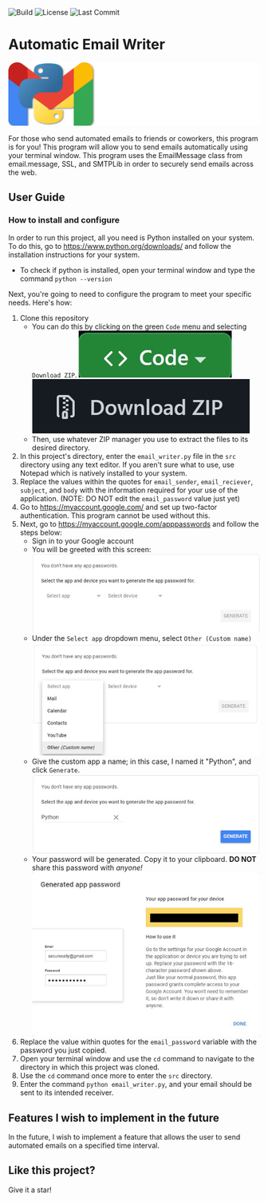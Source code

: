 ![Build](https://img.shields.io/github/actions/workflow/status/ningerson2002/automated-email-writing/build.yml)
![License](https://img.shields.io/github/license/ningerson2002/automated-email-writing)
![Last Commit](https://img.shields.io/github/last-commit/ningerson2002/automated-email-writing)

# Automatic Email Writer

![Logo](images/Logo.png)

For those who send automated emails to friends or coworkers, this program is for you! This program will allow you to
send emails automatically using your terminal window. This program uses the EmailMessage class from email.message, SSL, and SMTPLib in order to securely send emails across the web.

## User Guide

### How to install and configure

In order to run this project, all you need is Python installed on your system. To do this, go to
https://www.python.org/downloads/ and follow the installation instructions for your system.

* To check if python is installed, open your terminal window and type the command `python --version`

Next, you're going to need to configure the program to meet your specific needs. Here's how:

1. Clone this repository
   * You can do this by clicking on the green `Code` menu and selecting `Download ZIP`.
   ![](images/clone-repo.jpg)
   ![](images/download-zip.jpg)
   * Then, use whatever ZIP manager you use to extract the files to its desired directory.
2. In this project's directory, enter the `email_writer.py` file in the `src` directory using any text editor. If you
aren't sure what to use, use Notepad which is natively installed to your system.
3. Replace the values within the quotes for `email_sender`, `email_reciever`, `subject`, and `body` with the information
required for your use of the application. (NOTE: DO NOT edit the `email_password` value just yet)
4. Go to https://myaccount.google.com/ and set up two-factor authentication. This program cannot be used without this.
5. Next, go to https://myaccount.google.com/apppasswords and follow the steps below:
    * Sign in to your Google account
    * You will be greeted with this screen:
   ![](images/app-passwords-1.jpg)
    * Under the `Select app` dropdown menu, select `Other (Custom name)`
   ![](images/app-passwords-2.jpg)
    * Give the custom app a name; in this case, I named it "Python", and click `Generate`.
   ![](images/app-passwords-3.jpg)
    * Your password will be generated. Copy it to your clipboard. **DO NOT** share this password with _anyone!_
   ![](images/app-passwords-4.jpg)
6. Replace the value within quotes for the `email_password` variable with the password you just copied.
7. Open your terminal window and use the `cd` command to navigate to the directory in which this project was cloned.
8. Use the `cd` command once more to enter the `src` directory.
9. Enter the command `python email_writer.py`, and your email should be sent to its intended receiver.

## Features I wish to implement in the future

In the future, I wish to implement a feature that allows the user to send automated emails on a specified time interval.

## Like this project?

Give it a star!